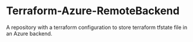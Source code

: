 # Terraform-Azure-RemoteBackend
A repository with a terraform configuration to store terraform tfstate file in an Azure backend.
